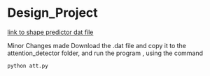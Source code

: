 # Design_Project

[link to shape predictor dat file](https://github.com/AKSHAYUBHAT/TensorFace/raw/master/openface/models/dlib/shape_predictor_68_face_landmarks.dat)

Minor Changes made
Download the .dat file and copy it to the attention_detector folder, and run the program , using the command

```
python att.py
```
